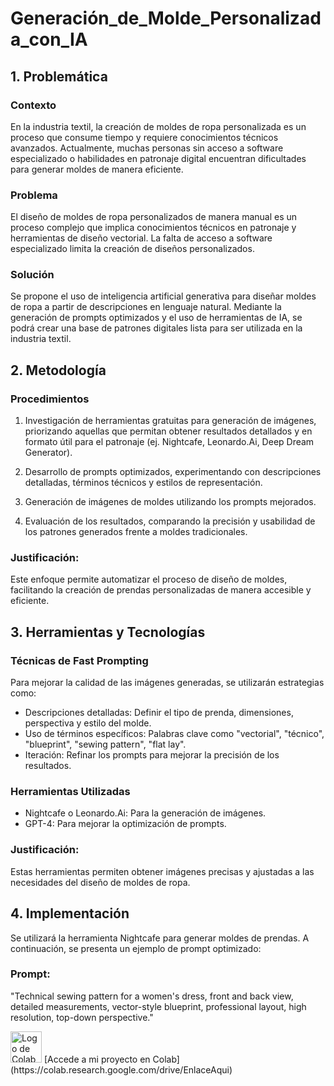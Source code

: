 # Generación_de_Molde_Personalizada_con_IA
## 1. Problemática

### Contexto

En la industria textil, la creación de moldes de ropa personalizada es un proceso que consume tiempo y requiere conocimientos técnicos avanzados. Actualmente, muchas personas sin acceso a software especializado o habilidades en patronaje digital encuentran dificultades para generar moldes de manera eficiente.

### Problema

El diseño de moldes de ropa personalizados de manera manual es un proceso complejo que implica conocimientos técnicos en patronaje y herramientas de diseño vectorial. La falta de acceso a software especializado limita la creación de diseños personalizados.

### Solución

Se propone el uso de inteligencia artificial generativa para diseñar moldes de ropa a partir de descripciones en lenguaje natural. Mediante la generación de prompts optimizados y el uso de herramientas de IA, se podrá crear una base de patrones digitales lista para ser utilizada en la industria textil.

## 2. Metodología

### Procedimientos

1. Investigación de herramientas gratuitas para generación de imágenes, priorizando aquellas que permitan obtener resultados detallados y en formato útil para el patronaje (ej. Nightcafe, Leonardo.Ai, Deep Dream Generator).

2. Desarrollo de prompts optimizados, experimentando con descripciones detalladas, términos técnicos y estilos de representación.

3. Generación de imágenes de moldes utilizando los prompts mejorados.

4. Evaluación de los resultados, comparando la precisión y usabilidad de los patrones generados frente a moldes tradicionales.

### Justificación: 
Este enfoque permite automatizar el proceso de diseño de moldes, facilitando la creación de prendas personalizadas de manera accesible y eficiente.

## 3. Herramientas y Tecnologías

### Técnicas de Fast Prompting

Para mejorar la calidad de las imágenes generadas, se utilizarán estrategias como:
* Descripciones detalladas: Definir el tipo de prenda, dimensiones, perspectiva y estilo del molde.
* Uso de términos específicos: Palabras clave como "vectorial", "técnico", "blueprint", "sewing pattern", "flat lay".
* Iteración: Refinar los prompts para mejorar la precisión de los resultados.

### Herramientas Utilizadas

* Nightcafe o Leonardo.Ai: Para la generación de imágenes.
* GPT-4: Para mejorar la optimización de prompts.

### Justificación:
Estas herramientas permiten obtener imágenes precisas y ajustadas a las necesidades del diseño de moldes de ropa.

## 4. Implementación

Se utilizará la herramienta Nightcafe para generar moldes de prendas. A continuación, se presenta un ejemplo de prompt optimizado:

### Prompt:

"Technical sewing pattern for a women's dress, front and back view, detailed measurements, vector-style blueprint, professional layout, high resolution, top-down perspective."

<img src="https://upload.wikimedia.org/wikipedia/commons/thumb/d/d0/Google_Colab_Logo.svg/120px-Google_Colab_Logo.svg.png" alt="Logo de Colab" width="50">  
[Accede a mi proyecto en Colab](https://colab.research.google.com/drive/EnlaceAqui)



